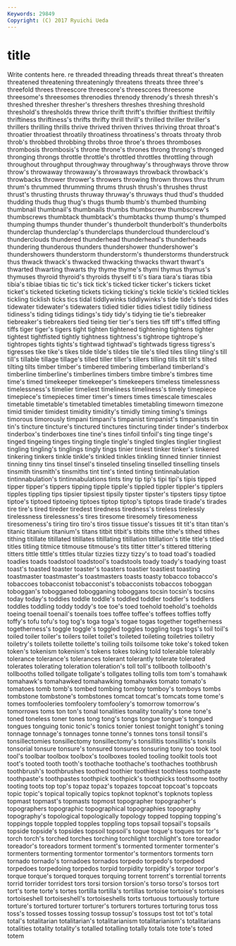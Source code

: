 ```yaml
---
Keywords: 29849 
Copyright: (C) 2017 Ryuichi Ueda
---
```


# title

Write contents here.
re threaded
threading threads threat threat's threaten threatened threatening threateningly threatens threats
three three's threefold threes threescore threescore's threescores threesome threesome's threesomes
threnodies threnody threnody's thresh thresh's threshed thresher thresher's threshers threshes
threshing threshold threshold's thresholds threw thrice thrift thrift's thriftier thriftiest
thriftily thriftiness thriftiness's thrifts thrifty thrill thrill's thrilled thriller thriller's
thrillers thrilling thrills thrive thrived thriven thrives thriving throat throat's
throatier throatiest throatily throatiness throatiness's throats throaty throb throb's throbbed
throbbing throbs throe throe's throes thromboses thrombosis thrombosis's throne throne's
thrones throng throng's thronged thronging throngs throttle throttle's throttled throttles
throttling through throughout throughput throughway throughway's throughways throve throw throw's
throwaway throwaway's throwaways throwback throwback's throwbacks thrower thrower's throwers throwing
thrown throws thru thrum thrum's thrummed thrumming thrums thrush thrush's
thrushes thrust thrust's thrusting thrusts thruway thruway's thruways thud thud's
thudded thudding thuds thug thug's thugs thumb thumb's thumbed thumbing
thumbnail thumbnail's thumbnails thumbs thumbscrew thumbscrew's thumbscrews thumbtack thumbtack's thumbtacks
thump thump's thumped thumping thumps thunder thunder's thunderbolt thunderbolt's thunderbolts
thunderclap thunderclap's thunderclaps thundercloud thundercloud's thunderclouds thundered thunderhead thunderhead's thunderheads
thundering thunderous thunders thundershower thundershower's thundershowers thunderstorm thunderstorm's thunderstorms thunderstruck
thus thwack thwack's thwacked thwacking thwacks thwart thwart's thwarted thwarting
thwarts thy thyme thyme's thymi thymus thymus's thymuses thyroid thyroid's
thyroids thyself ti ti's tiara tiara's tiaras tibia tibia's tibiae
tibias tic tic's tick tick's ticked ticker ticker's tickers ticket
ticket's ticketed ticketing tickets ticking ticking's tickle tickle's tickled tickles
tickling ticklish ticks tics tidal tiddlywinks tiddlywinks's tide tide's tided
tides tidewater tidewater's tidewaters tidied tidier tidies tidiest tidily tidiness
tidiness's tiding tidings tidings's tidy tidy's tidying tie tie's tiebreaker
tiebreaker's tiebreakers tied tieing tier tier's tiers ties tiff tiff's
tiffed tiffing tiffs tiger tiger's tigers tight tighten tightened tightening
tightens tighter tightest tightfisted tightly tightness tightness's tightrope tightrope's tightropes
tights tights's tightwad tightwad's tightwads tigress tigress's tigresses tike tike's
tikes tilde tilde's tildes tile tile's tiled tiles tiling tiling's
till till's tillable tillage tillage's tilled tiller tiller's tillers tilling
tills tilt tilt's tilted tilting tilts timber timber's timbered timbering
timberland timberland's timberline timberline's timberlines timbers timbre timbre's timbres time
time's timed timekeeper timekeeper's timekeepers timeless timelessness timelessness's timelier timeliest
timeliness timeliness's timely timepiece timepiece's timepieces timer timer's timers times
timescale timescales timetable timetable's timetabled timetables timetabling timeworn timezone timid
timider timidest timidity timidity's timidly timing timing's timings timorous timorously
timpani timpani's timpanist timpanist's timpanists tin tin's tincture tincture's tinctured
tinctures tincturing tinder tinder's tinderbox tinderbox's tinderboxes tine tine's tines
tinfoil tinfoil's ting tinge tinge's tinged tingeing tinges tinging tingle
tingle's tingled tingles tinglier tingliest tingling tingling's tinglings tingly tings
tinier tiniest tinker tinker's tinkered tinkering tinkers tinkle tinkle's tinkled
tinkles tinkling tinned tinnier tinniest tinning tinny tins tinsel tinsel's
tinseled tinseling tinselled tinselling tinsels tinsmith tinsmith's tinsmiths tint tint's
tinted tinting tintinnabulation tintinnabulation's tintinnabulations tints tiny tip tip's tipi
tipi's tipis tipped tipper tipper's tippers tipping tipple tipple's tippled
tippler tippler's tipplers tipples tippling tips tipsier tipsiest tipsily tipster
tipster's tipsters tipsy tiptoe tiptoe's tiptoed tiptoeing tiptoes tiptop tiptop's
tiptops tirade tirade's tirades tire tire's tired tireder tiredest tiredness
tiredness's tireless tirelessly tirelessness tirelessness's tires tiresome tiresomely tiresomeness tiresomeness's
tiring tiro tiro's tiros tissue tissue's tissues tit tit's titan
titan's titanic titanium titanium's titans titbit titbit's titbits tithe tithe's
tithed tithes tithing titillate titillated titillates titillating titillation titillation's title
title's titled titles titling titmice titmouse titmouse's tits titter titter's
tittered tittering titters tittle tittle's tittles titular tizzies tizzy tizzy's
to toad toad's toadied toadies toads toadstool toadstool's toadstools toady
toady's toadying toast toast's toasted toaster toaster's toasters toastier toastiest
toasting toastmaster toastmaster's toastmasters toasts toasty tobacco tobacco's tobaccoes tobacconist
tobacconist's tobacconists tobaccos toboggan toboggan's tobogganed tobogganing toboggans tocsin tocsin's
tocsins today today's toddies toddle toddle's toddled toddler toddler's toddlers
toddles toddling toddy toddy's toe toe's toed toehold toehold's toeholds
toeing toenail toenail's toenails toes toffee toffee's toffees toffies toffy
toffy's tofu tofu's tog tog's toga toga's togae togas together
togetherness togetherness's toggle toggle's toggled toggles toggling togs togs's toil
toil's toiled toiler toiler's toilers toilet toilet's toileted toileting toiletries
toiletry toiletry's toilets toilette toilette's toiling toils toilsome toke toke's
toked token token's tokenism tokenism's tokens tokes toking told tolerable
tolerably tolerance tolerance's tolerances tolerant tolerantly tolerate tolerated tolerates tolerating
toleration toleration's toll toll's tollbooth tollbooth's tollbooths tolled tollgate tollgate's
tollgates tolling tolls tom tom's tomahawk tomahawk's tomahawked tomahawking tomahawks
tomato tomato's tomatoes tomb tomb's tombed tombing tomboy tomboy's tomboys
tombs tombstone tombstone's tombstones tomcat tomcat's tomcats tome tome's tomes
tomfooleries tomfoolery tomfoolery's tomorrow tomorrow's tomorrows toms ton ton's tonal
tonalities tonality tonality's tone tone's toned toneless toner tones tong
tong's tongs tongue tongue's tongued tongues tonguing tonic tonic's tonics
tonier toniest tonight tonight's toning tonnage tonnage's tonnages tonne tonne's
tonnes tons tonsil tonsil's tonsillectomies tonsillectomy tonsillectomy's tonsillitis tonsillitis's tonsils
tonsorial tonsure tonsure's tonsured tonsures tonsuring tony too took tool
tool's toolbar toolbox toolbox's toolboxes tooled tooling toolkit tools toot
toot's tooted tooth tooth's toothache toothache's toothaches toothbrush toothbrush's toothbrushes
toothed toothier toothiest toothless toothpaste toothpaste's toothpastes toothpick toothpick's toothpicks
toothsome toothy tooting toots top top's topaz topaz's topazes topcoat
topcoat's topcoats topic topic's topical topically topics topknot topknot's topknots
topless topmast topmast's topmasts topmost topographer topographer's topographers topographic topographical
topographies topography topography's topological topologically topology topped topping topping's toppings
topple toppled topples toppling tops topsail topsail's topsails topside topside's
topsides topsoil topsoil's toque toque's toques tor tor's torch torch's
torched torches torching torchlight torchlight's tore toreador toreador's toreadors torment
torment's tormented tormenter tormenter's tormenters tormenting tormentor tormentor's tormentors torments
torn tornado tornado's tornadoes tornados torpedo torpedo's torpedoed torpedoes torpedoing
torpedos torpid torpidity torpidity's torpor torpor's torque torque's torqued torques
torquing torrent torrent's torrential torrents torrid torrider torridest tors torsi
torsion torsion's torso torso's torsos tort tort's torte torte's tortes
tortilla tortilla's tortillas tortoise tortoise's tortoises tortoiseshell tortoiseshell's tortoiseshells torts
tortuous tortuously torture torture's tortured torturer torturer's torturers tortures torturing
torus toss toss's tossed tosses tossing tossup tossup's tossups tost
tot tot's total total's totalitarian totalitarian's totalitarianism totalitarianism's totalitarians totalities
totality totality's totalled totalling totally totals tote tote's toted totem
